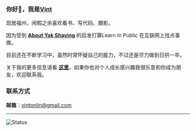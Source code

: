 ### 你好👋，我是[Vint](https://vinton.store)

现居福州，闲暇之余喜欢看书、写代码、摄影。

因为受到 [**About Yak Shaving**](https://antfu.me/posts/about-yak-shaving-zh) 的启发打算Learn In Public 在互联网上找点事做。

目前还在不断学习中，虽然时常怀疑自己的能力，不过还是尽力做到日拱一卒。

关于我的更多信息请看 [**这里**](https://vinton.store/about/)，如果你也对个人成长感兴趣我很乐意和你成为朋友，欢迎联系我。

### 联系方式
**邮箱**：vintonlin@gmail.com

---
![Status](https://pixel-profile.vercel.app/api/github-stats?username=VintLin&theme=road_trip&pixelate_avatar=false)
